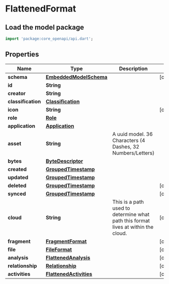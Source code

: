 # FlattenedFormat

## Load the model package
```dart
import 'package:core_openapi/api.dart';
```

## Properties
Name | Type | Description | Notes
------------ | ------------- | ------------- | -------------
**schema** | [**EmbeddedModelSchema**](EmbeddedModelSchema) |  | [optional] 
**id** | **String** |  | 
**creator** | **String** |  | 
**classification** | [**Classification**](Classification) |  | 
**icon** | **String** |  | [optional] 
**role** | [**Role**](Role) |  | 
**application** | [**Application**](Application) |  | 
**asset** | **String** | A uuid model. 36 Characters (4 Dashes, 32 Numbers/Letters)  | 
**bytes** | [**ByteDescriptor**](ByteDescriptor) |  | 
**created** | [**GroupedTimestamp**](GroupedTimestamp) |  | 
**updated** | [**GroupedTimestamp**](GroupedTimestamp) |  | 
**deleted** | [**GroupedTimestamp**](GroupedTimestamp) |  | [optional] 
**synced** | [**GroupedTimestamp**](GroupedTimestamp) |  | [optional] 
**cloud** | **String** | This is a path used to determine what path this format lives at within the cloud. | [optional] 
**fragment** | [**FragmentFormat**](FragmentFormat) |  | [optional] 
**file** | [**FileFormat**](FileFormat) |  | [optional] 
**analysis** | [**FlattenedAnalysis**](FlattenedAnalysis) |  | [optional] 
**relationship** | [**Relationship**](Relationship) |  | [optional] 
**activities** | [**FlattenedActivities**](FlattenedActivities) |  | [optional] 




